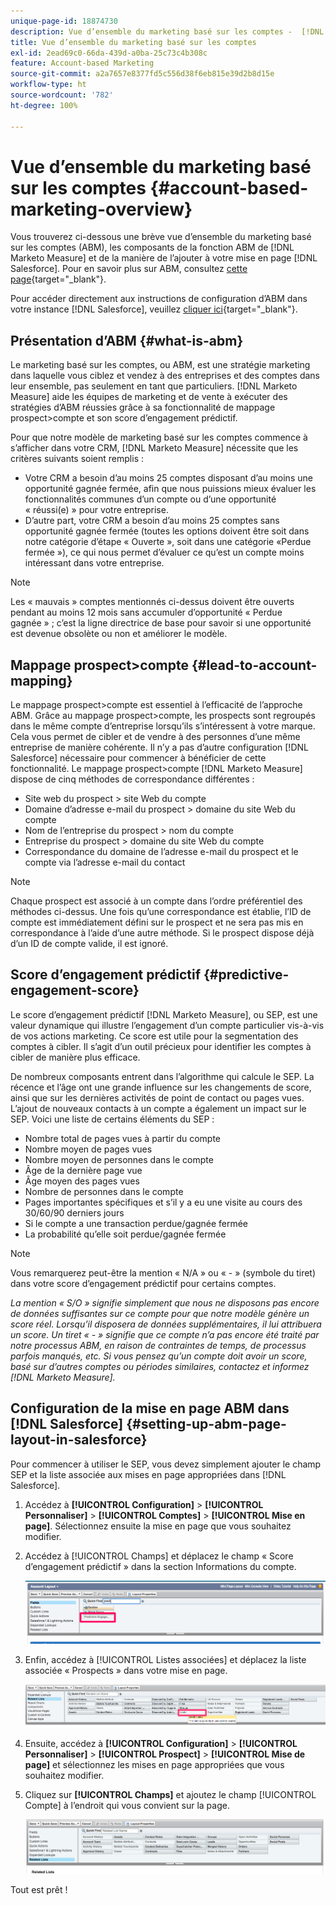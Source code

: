 ```yaml
---
unique-page-id: 18874730
description: Vue d’ensemble du marketing basé sur les comptes -  [!DNL Marketo Measure]  - Documentation produit
title: Vue d’ensemble du marketing basé sur les comptes
exl-id: 2ead69c0-66da-439d-a0ba-25c73c4b308c
feature: Account-based Marketing
source-git-commit: a2a7657e8377fd5c556d38f6eb815e39d2b8d15e
workflow-type: ht
source-wordcount: '782'
ht-degree: 100%

---
```


# Vue d’ensemble du marketing basé sur les comptes {#account-based-marketing-overview}

Vous trouverez ci-dessous une brève vue d’ensemble du marketing basé sur les comptes (ABM), les composants de la fonction ABM de [!DNL Marketo Measure] et de la manière de l’ajouter à votre mise en page [!DNL Salesforce]. Pour en savoir plus sur ABM, consultez [cette page](https://www.marketo.com/account-based-marketing/){target="_blank"}.

Pour accéder directement aux instructions de configuration d’ABM dans votre instance [!DNL Salesforce], veuillez [cliquer ici](/help/advanced-marketo-measure-features/account-based-marketing/account-based-marketing-overview.md#setting-up-abm-page-layout-in-salesforce){target="_blank"}.

## Présentation d’ABM {#what-is-abm}

Le marketing basé sur les comptes, ou ABM, est une stratégie marketing dans laquelle vous ciblez et vendez à des entreprises et des comptes dans leur ensemble, pas seulement en tant que particuliers. [!DNL Marketo Measure] aide les équipes de marketing et de vente à exécuter des stratégies d’ABM réussies grâce à sa fonctionnalité de mappage prospect>compte et son score d’engagement prédictif.

Pour que notre modèle de marketing basé sur les comptes commence à s’afficher dans votre CRM, [!DNL Marketo Measure] nécessite que les critères suivants soient remplis :

* Votre CRM a besoin d’au moins 25 comptes disposant d’au moins une opportunité gagnée fermée, afin que nous puissions mieux évaluer les fonctionnalités communes d’un compte ou d’une opportunité « réussi(e) » pour votre entreprise.
* D’autre part, votre CRM a besoin d’au moins 25 comptes sans opportunité gagnée fermée (toutes les options doivent être soit dans notre catégorie d’étape « Ouverte », soit dans une catégorie «Perdue fermée »), ce qui nous permet d’évaluer ce qu’est un compte moins intéressant dans votre entreprise.

>[!NOTE]
>
>Les « mauvais » comptes mentionnés ci-dessus doivent être ouverts pendant au moins 12 mois sans accumuler d’opportunité « Perdue gagnée » ; c’est la ligne directrice de base pour savoir si une opportunité est devenue obsolète ou non et améliorer le modèle.

## Mappage prospect>compte {#lead-to-account-mapping}

Le mappage prospect>compte est essentiel à l’efficacité de l’approche ABM. Grâce au mappage prospect>compte, les prospects sont regroupés dans le même compte d’entreprise lorsqu’ils s’intéressent à votre marque. Cela vous permet de cibler et de vendre à des personnes d’une même entreprise de manière cohérente. Il n’y a pas d’autre configuration [!DNL Salesforce] nécessaire pour commencer à bénéficier de cette fonctionnalité. Le mappage prospect>compte [!DNL Marketo Measure] dispose de cinq méthodes de correspondance différentes :

* Site web du prospect > site Web du compte
* Domaine d’adresse e-mail du prospect > domaine du site Web du compte
* Nom de l’entreprise du prospect > nom du compte
* Entreprise du prospect > domaine du site Web du compte
* Correspondance du domaine de l’adresse e-mail du prospect et le compte via l’adresse e-mail du contact

>[!NOTE]
>
>Chaque prospect est associé à un compte dans l’ordre préférentiel des méthodes ci-dessus. Une fois qu’une correspondance est établie, l’ID de compte est immédiatement défini sur le prospect et ne sera pas mis en correspondance à l’aide d’une autre méthode. Si le prospect dispose déjà d’un ID de compte valide, il est ignoré.

## Score d’engagement prédictif {#predictive-engagement-score}

Le score d’engagement prédictif [!DNL Marketo Measure], ou SEP, est une valeur dynamique qui illustre l’engagement d’un compte particulier vis-à-vis de vos actions marketing. Ce score est utile pour la segmentation des comptes à cibler. Il s’agit d’un outil précieux pour identifier les comptes à cibler de manière plus efficace.

De nombreux composants entrent dans l’algorithme qui calcule le SEP. La récence et l’âge ont une grande influence sur les changements de score, ainsi que sur les dernières activités de point de contact ou pages vues. L’ajout de nouveaux contacts à un compte a également un impact sur le SEP. Voici une liste de certains éléments du SEP :

* Nombre total de pages vues à partir du compte
* Nombre moyen de pages vues
* Nombre moyen de personnes dans le compte
* Âge de la dernière page vue
* Âge moyen des pages vues
* Nombre de personnes dans le compte
* Pages importantes spécifiques et s’il y a eu une visite au cours des 30/60/90 derniers jours
* Si le compte a une transaction perdue/gagnée fermée
* La probabilité qu’elle soit perdue/gagnée fermée

>[!NOTE]
>
>Vous remarquerez peut-être la mention « N/A » ou « - » (symbole du tiret) dans votre score d’engagement prédictif pour certains comptes.

_La mention « S/O » signifie simplement que nous ne disposons pas encore de données suffisantes sur ce compte pour que notre modèle génère un score réel. Lorsqu’il disposera de données supplémentaires, il lui attribuera un score._
_Un tiret « - » signifie que ce compte n’a pas encore été traité par notre processus ABM, en raison de contraintes de temps, de processus parfois manqués, etc. Si vous pensez qu’un compte doit avoir un score, basé sur d’autres comptes ou périodes similaires, contactez et informez [!DNL Marketo Measure]._

## Configuration de la mise en page ABM dans [!DNL Salesforce] {#setting-up-abm-page-layout-in-salesforce}

Pour commencer à utiliser le SEP, vous devez simplement ajouter le champ SEP et la liste associée aux mises en page appropriées dans [!DNL Salesforce].

1. Accédez à **[!UICONTROL Configuration]** > **[!UICONTROL Personnaliser]** > **[!UICONTROL Comptes]** > **[!UICONTROL Mise en page]**. Sélectionnez ensuite la mise en page que vous souhaitez modifier.
1. Accédez à [!UICONTROL Champs] et déplacez le champ « Score d’engagement prédictif » dans la section Informations du compte.

   ![](assets/1.png)

1. Enfin, accédez à [!UICONTROL Listes associées] et déplacez la liste associée « Prospects » dans votre mise en page.

   ![](assets/2.png)

1. Ensuite, accédez à **[!UICONTROL Configuration]** > **[!UICONTROL Personnaliser]** > **[!UICONTROL Prospect]** > **[!UICONTROL Mise de page]** et sélectionnez les mises en page appropriées que vous souhaitez modifier.
1. Cliquez sur **[!UICONTROL Champs]** et ajoutez le champ [!UICONTROL Compte] à l’endroit qui vous convient sur la page.

   ![](assets/3.png)

Tout est prêt !

